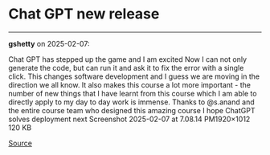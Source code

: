 # Chat GPT new release


---

**gshetty** on 2025-02-07:

Chat GPT has stepped up the game and I am excited 
Now I can not only generate the code, but can run it and ask it to fix the error with a single click. This changes software development and I guess we are moving in the direction we all know. It also makes this course a lot more important -  the number of new things that I have learnt from this course which I am able to directly apply to my day to day work is immense. Thanks to @s.anand and the entire course team who designed this amazing course
I hope ChatGPT solves deployment next 
Screenshot 2025-02-07 at 7.08.14 PM1920×1012 120 KB

[Source](https://discourse.onlinedegree.iitm.ac.in/t/chat-gpt-new-release/166498/1)